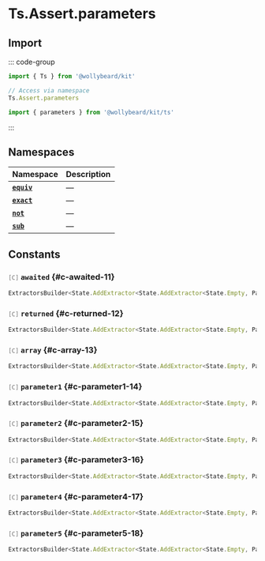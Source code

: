 # Ts.Assert.parameters

## Import

::: code-group

```typescript [Namespace]
import { Ts } from '@wollybeard/kit'

// Access via namespace
Ts.Assert.parameters
```

```typescript [Barrel]
import { parameters } from '@wollybeard/kit/ts'
```

:::

## Namespaces

| Namespace                                      | Description |
| ---------------------------------------------- | ----------- |
| [**`equiv`**](/api/ts/assert/parameters/equiv) | —           |
| [**`exact`**](/api/ts/assert/parameters/exact) | —           |
| [**`not`**](/api/ts/assert/parameters/not)     | —           |
| [**`sub`**](/api/ts/assert/parameters/sub)     | —           |

## Constants

### <span style="opacity: 0.6; font-weight: normal; font-size: 0.85em;">`[C]`</span> `awaited`<SourceLink inline href="https://github.com/jasonkuhrt/kit/blob/main/./src/utils/ts/assert/builder-generated/parameters/$$.ts#L11" /> {#c-awaited-11}

```typescript
ExtractorsBuilder<State.AddExtractor<State.AddExtractor<State.Empty, Parameters$>, Awaited$>>
```

### <span style="opacity: 0.6; font-weight: normal; font-size: 0.85em;">`[C]`</span> `returned`<SourceLink inline href="https://github.com/jasonkuhrt/kit/blob/main/./src/utils/ts/assert/builder-generated/parameters/$$.ts#L12" /> {#c-returned-12}

```typescript
ExtractorsBuilder<State.AddExtractor<State.AddExtractor<State.Empty, Parameters$>, Returned>>
```

### <span style="opacity: 0.6; font-weight: normal; font-size: 0.85em;">`[C]`</span> `array`<SourceLink inline href="https://github.com/jasonkuhrt/kit/blob/main/./src/utils/ts/assert/builder-generated/parameters/$$.ts#L13" /> {#c-array-13}

```typescript
ExtractorsBuilder<State.AddExtractor<State.AddExtractor<State.Empty, Parameters$>, ArrayElement>>
```

### <span style="opacity: 0.6; font-weight: normal; font-size: 0.85em;">`[C]`</span> `parameter1`<SourceLink inline href="https://github.com/jasonkuhrt/kit/blob/main/./src/utils/ts/assert/builder-generated/parameters/$$.ts#L14" /> {#c-parameter1-14}

```typescript
ExtractorsBuilder<State.AddExtractor<State.AddExtractor<State.Empty, Parameters$>, Parameter1>>
```

### <span style="opacity: 0.6; font-weight: normal; font-size: 0.85em;">`[C]`</span> `parameter2`<SourceLink inline href="https://github.com/jasonkuhrt/kit/blob/main/./src/utils/ts/assert/builder-generated/parameters/$$.ts#L15" /> {#c-parameter2-15}

```typescript
ExtractorsBuilder<State.AddExtractor<State.AddExtractor<State.Empty, Parameters$>, Parameter2>>
```

### <span style="opacity: 0.6; font-weight: normal; font-size: 0.85em;">`[C]`</span> `parameter3`<SourceLink inline href="https://github.com/jasonkuhrt/kit/blob/main/./src/utils/ts/assert/builder-generated/parameters/$$.ts#L16" /> {#c-parameter3-16}

```typescript
ExtractorsBuilder<State.AddExtractor<State.AddExtractor<State.Empty, Parameters$>, Parameter3>>
```

### <span style="opacity: 0.6; font-weight: normal; font-size: 0.85em;">`[C]`</span> `parameter4`<SourceLink inline href="https://github.com/jasonkuhrt/kit/blob/main/./src/utils/ts/assert/builder-generated/parameters/$$.ts#L17" /> {#c-parameter4-17}

```typescript
ExtractorsBuilder<State.AddExtractor<State.AddExtractor<State.Empty, Parameters$>, Parameter4>>
```

### <span style="opacity: 0.6; font-weight: normal; font-size: 0.85em;">`[C]`</span> `parameter5`<SourceLink inline href="https://github.com/jasonkuhrt/kit/blob/main/./src/utils/ts/assert/builder-generated/parameters/$$.ts#L18" /> {#c-parameter5-18}

```typescript
ExtractorsBuilder<State.AddExtractor<State.AddExtractor<State.Empty, Parameters$>, Parameter5>>
```
